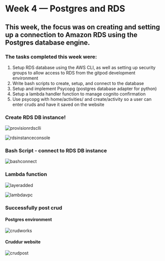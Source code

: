 # Week 4 — Postgres and RDS

## This week, the focus was on creating and setting up a connection to Amazon RDS using the Postgres database engine.

### The tasks completed this week were:
<ol>
  <li>Setup RDS database using the AWS CLI, as well as setting up security groups to allow access to RDS from the gitpod development environment</li>
  <li>Write bash scripts to create, setup, and connect to the database</li>
  <li>Setup and implement Psycopg (postgres database adapter for python)</li>
  <li>Setup a lambda handler function to manage cognito confirmation</li>
  <li>Use psycopg with home/activities/ and create/activity so a user can enter cruds and have it saved on the website</li>
</ol> 



### Create RDS DB instance!

![provisionrdsclli](https://user-images.githubusercontent.com/125153369/227349082-c2309bdc-8ece-4e2c-baf3-3e4feff8c175.PNG)

![rdsinstanceconsole](https://user-images.githubusercontent.com/125153369/227350007-152b6aeb-6a3d-4c43-aeb8-e89e24bcdd79.PNG)

### Bash Script - connect to RDS DB instance

![bashconnect](https://user-images.githubusercontent.com/125153369/227353761-dce2ec92-d94f-4b2a-9ade-da67cdc59bd4.PNG)


### Lambda function

![layeradded](https://user-images.githubusercontent.com/125153369/227350542-43404dbd-9a9c-46ae-afa7-7a7767deef60.PNG)

![lambdavpc](https://user-images.githubusercontent.com/125153369/227350580-5610562d-7fc6-41df-a183-60d2d8fcd097.PNG)


### Successfully post crud

#### Postgres environment

![crudworks](https://user-images.githubusercontent.com/125153369/227354422-5d1d5c8e-5f0f-47f4-a976-c0d8ec0a1d65.PNG)

#### Cruddur website 

![crudpost](https://user-images.githubusercontent.com/125153369/227355225-f5e550af-4647-426e-ad88-bc228c47dda1.PNG)
